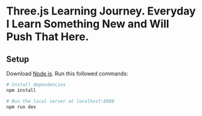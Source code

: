 # Three.js Learning Journey. Everyday I Learn Something New and Will Push That Here.

## Setup
Download [Node.js](https://nodejs.org/en/download/).
Run this followed commands:

``` bash
# Install dependencies
npm install

# Run the local server at localhost:8080
npm run dev
